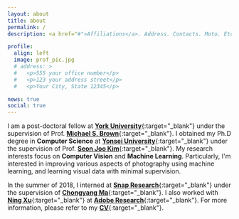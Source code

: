```yaml
---
layout: about
title: about
permalink: /
description: <a href="#">Affiliations</a>. Address. Contacts. Moto. Etc.

profile:
  align: left
  image: prof_pic.jpg
  # address: >
  #   <p>555 your office number</p>
  #   <p>123 your address street</p>
  #   <p>Your City, State 12345</p>

news: true
social: true
---
```


I am a post-doctoral fellow at [**York University**](https://www.yorku.ca){:target="\_blank"} under the supervision of Prof. [**Michael S. Brown**](http://www.cse.yorku.ca/~mbrown){:target="\_blank"}. I obtained my Ph.D degree in **Computer Science** at [**Yonsei University**](https://www.yonsei.ac.kr){:target="\_blank"} under the supervision of Prof. [**Seon Joo Kim**](https://sites.google.com/site/seonjookim){:target="\_blank"}. My research interests focus on **Computer Vision** and **Machine Learning**. Particularly, I'm interested in improving various aspects of photography using machine learning, and learning visual data with minimal supervision.

In the summer of 2018, I interned at [**Snap Research**](http://research.snap.com){:target="\_blank"} under the supervision of [**Chongyang Ma**](http://chongyangma.com){:target="\_blank"}. I also worked with [**Ning Xu**](https://sites.google.com/view/ningxu){:target="\_blank"} at [**Adobe Research**](http://research.adobe.com){:target="\_blank"}.
For more information, please refer to my [**CV**](assets/pdf/CV_SeonghyeonNam.pdf){:target="\_blank"}.
